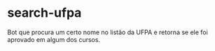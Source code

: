# search-ufpa
Bot que procura um certo nome no listão da UFPA e retorna se ele foi aprovado em algum dos cursos.
